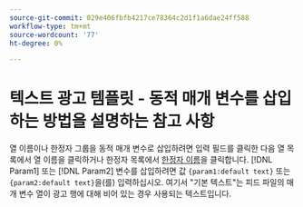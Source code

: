 ```yaml
---
source-git-commit: 029e406fbfb4217ce78364c2d1f1a6dae24ff588
workflow-type: tm+mt
source-wordcount: '77'
ht-degree: 0%

---
```

# 텍스트 광고 템플릿 - 동적 매개 변수를 삽입하는 방법을 설명하는 참고 사항

<!-- moved to snippet because used multiple times in one file, which ExL doesn't support -->

열 이름이나 한정자 그룹을 동적 매개 변수로 삽입하려면 입력 필드를 클릭한 다음 열 목록에서 열 이름을 클릭하거나 한정자 목록에서 [한정자 이름](/help/search-social-commerce/campaign-management/inventory-feeds/modifiers-manage.md)을 클릭합니다. [!DNL Param1] 또는 [!DNL Param2] 변수를 삽입하려면 값 `{param1:default text}` 또는 `{param2:default text}`을(를) 입력하십시오. 여기서 &quot;기본 텍스트&quot;는 피드 파일의 매개 변수 열이 광고 행에 대해 비어 있는 경우 사용되는 텍스트입니다.
